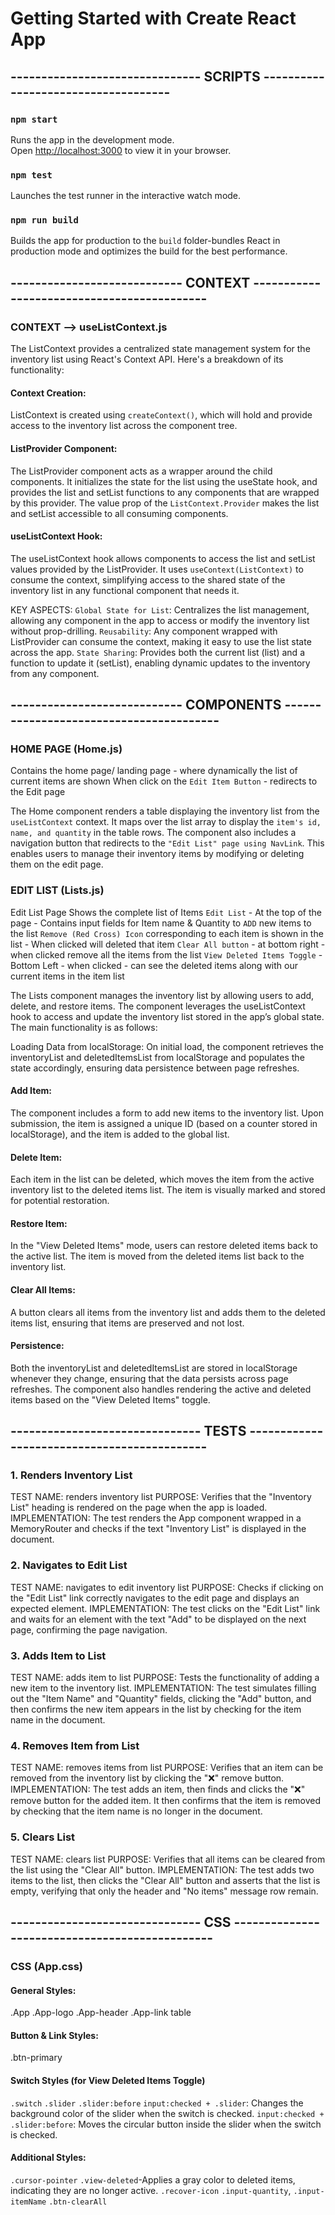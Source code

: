 # Getting Started with Create React App

## ------------------------------- SCRIPTS ------------------------------------
### `npm start`
Runs the app in the development mode.\
Open [http://localhost:3000](http://localhost:3000) to view it in your browser.

### `npm test`
Launches the test runner in the interactive watch mode.

### `npm run build`
Builds the app for production to the `build` folder-bundles React in production mode and optimizes the build for the best performance.

## ---------------------------- CONTEXT -------------------------------------------
### CONTEXT --> useListContext.js
The ListContext provides a centralized state management system for the inventory list using React's Context API. Here's a breakdown of its functionality:

#### Context Creation:
ListContext is created using   `createContext()`, which will hold and provide access to the inventory list across the component tree.

#### ListProvider Component:
The ListProvider component acts as a wrapper around the child components. It initializes the state for the list using the useState hook, and provides the list and setList functions to any components that are wrapped by this provider.
The value prop of the `ListContext.Provider` makes the list and setList accessible to all consuming components.

#### useListContext Hook:
The useListContext hook allows components to access the list and setList values provided by the ListProvider.
It uses `useContext(ListContext)` to consume the context, simplifying access to the shared state of the inventory list in any functional component that needs it.

KEY ASPECTS:
`Global State for List`: Centralizes the list management, allowing any component in the app to access or modify the inventory list without prop-drilling.
`Reusability`: Any component wrapped with ListProvider can consume the context, making it easy to use the list state across the app.
`State Sharing`: Provides both the current list (list) and a function to update it (setList), enabling dynamic updates to the inventory from any component.


## ---------------------------- COMPONENTS ----------------------------------------

### HOME PAGE (Home.js)
Contains the home page/ landing page - where dynamically the list of current items are shown
When click on the `Edit Item Button` - redirects to the Edit page

The Home component renders a table displaying the inventory list from the `useListContext` context. It maps over the list array to display the `item's id, name, and quantity` in the table rows. The component also includes a navigation button that redirects to the `"Edit List" page using NavLink`. This enables users to manage their inventory items by modifying or deleting them on the edit page.

### EDIT LIST (Lists.js)
Edit List Page Shows the complete list of Items 
`Edit List` - At the top of the page - Contains input fields for Item name & Quantity to `ADD` new items to the list
`Remove (Red Cross) Icon` corresponding to each item is shown in the list - When clicked will deleted that item
`Clear All button` - at bottom right - when clicked remove all the items from the list
`View Deleted Items Toggle` - Bottom Left - when clicked - can see the deleted items along with our current items in the item list

The Lists component manages the inventory list by allowing users to add, delete, and restore items. The component leverages the useListContext hook to access and update the inventory list stored in the app’s global state. The main functionality is as follows:

Loading Data from localStorage: On initial load, the component retrieves the inventoryList and deletedItemsList from localStorage and populates the state accordingly, ensuring data persistence between page refreshes.

#### Add Item: 
The component includes a form to add new items to the inventory list. Upon submission, the item is assigned a unique ID (based on a counter stored in localStorage), and the item is added to the global list.

#### Delete Item: 
Each item in the list can be deleted, which moves the item from the active inventory list to the deleted items list. The item is visually marked and stored for potential restoration.

#### Restore Item: 
In the "View Deleted Items" mode, users can restore deleted items back to the active list. The item is moved from the deleted items list back to the inventory list.

#### Clear All Items: 
A button clears all items from the inventory list and adds them to the deleted items list, ensuring that items are preserved and not lost.

#### Persistence: 
Both the inventoryList and deletedItemsList are stored in localStorage whenever they change, ensuring that the data persists across page refreshes. The component also handles rendering the active and deleted items based on the "View Deleted Items" toggle.

## ------------------------------- TESTS --------------------------------------------
### 1. Renders Inventory List
TEST NAME: renders inventory list
PURPOSE: Verifies that the "Inventory List" heading is rendered on the page when the app is loaded.
IMPLEMENTATION: The test renders the App component wrapped in a MemoryRouter and checks if the text "Inventory List" is displayed in the document.

### 2. Navigates to Edit List
TEST NAME: navigates to edit inventory list
PURPOSE: Checks if clicking on the "Edit List" link correctly navigates to the edit page and displays an expected element.
IMPLEMENTATION: The test clicks on the "Edit List" link and waits for an element with the text "Add" to be displayed on the next page, confirming the page navigation.

### 3. Adds Item to List
TEST NAME: adds item to list
PURPOSE: Tests the functionality of adding a new item to the inventory list.
IMPLEMENTATION: The test simulates filling out the "Item Name" and "Quantity" fields, clicking the "Add" button, and then confirms the new item appears in the list by checking for the item name in the document.

### 4. Removes Item from List
TEST NAME: removes items from list
PURPOSE: Verifies that an item can be removed from the inventory list by clicking the "❌" remove button.
IMPLEMENTATION: The test adds an item, then finds and clicks the "❌" remove button for the added item. It then confirms that the item is removed by checking that the item name is no longer in the document.

### 5. Clears List
TEST NAME: clears list
PURPOSE: Verifies that all items can be cleared from the list using the "Clear All" button.
IMPLEMENTATION: The test adds two items to the list, then clicks the "Clear All" button and asserts that the list is empty, verifying that only the header and "No items" message row remain.


## ------------------------------- CSS -----------------------------------------------
### CSS (App.css)

#### General Styles:
.App
.App-logo
.App-header
.App-link
table

#### Button & Link Styles:
.btn-primary

#### Switch Styles (for View Deleted Items Toggle)
`.switch`
`.slider`
`.slider:before` 
`input:checked + .slider`: Changes the background color of the slider when the switch is checked.
`input:checked + .slider:before`: Moves the circular button inside the slider when the switch is checked.

#### Additional Styles:
`.cursor-pointer`
`.view-deleted`-Applies a gray color to deleted items, indicating they are no longer active.
`.recover-icon`
`.input-quantity`, `.input-itemName`
`.btn-clearAll`